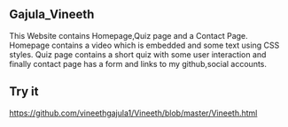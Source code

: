 
## Gajula_Vineeth

This Website contains Homepage,Quiz page and a Contact Page.
Homepage contains a video which is embedded and some text using CSS styles.
Quiz page contains a short quiz with some user interaction and finally contact page has a form and links to my github,social accounts.

## Try it 

https://github.com/vineethgajula1/Vineeth/blob/master/Vineeth.html
